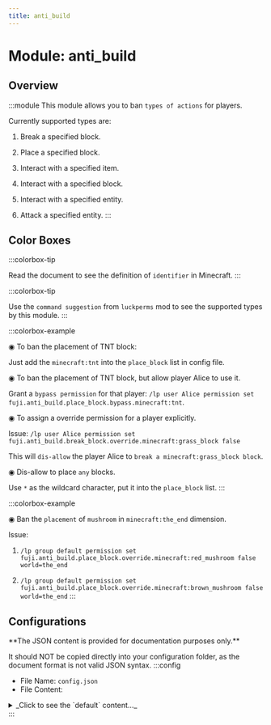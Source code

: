 ```yaml
---
title: anti_build
---
```



# Module: anti_build

## Overview
:::module
  This module allows you to ban `types of actions` for players.
  
  
  
  Currently supported types are:
  
  1. Break a specified block.
  
  2. Place a specified block.
  
  3. Interact with a specified item.
  
  4. Interact with a specified block.
  
  5. Interact with a specified entity.
  
  6. Attack a specified entity.
:::
## Color Boxes

:::colorbox-tip

  Read the document to see the definition of `identifier` in Minecraft.
:::

:::colorbox-tip

  Use the `command suggestion` from `luckperms` mod to see the supported types by this module.
:::

:::colorbox-example

  ◉ To ban the placement of TNT block:
  
  Just add the `minecraft:tnt` into the `place_block` list in config file.
  
  
  
  ◉ To ban the placement of TNT block, but allow player Alice to use it.
  
  Grant a `bypass permission` for that player: `/lp user Alice permission set fuji.anti_build.place_block.bypass.minecraft:tnt`.
  
  
  
  ◉ To assign a override permission for a player explicitly.
  
  Issue: `/lp user Alice permission set fuji.anti_build.break_block.override.minecraft:grass_block false`
  
  This will `dis-allow` the player Alice to `break a minecraft:grass_block block`.
  
  
  
  ◉ Dis-allow to place `any` blocks.
  
  Use `*` as the wildcard character, put it into the `place_block` list.
:::

:::colorbox-example

  ◉ Ban the `placement` of `mushroom` in `minecraft:the_end` dimension.
  
  Issue:
  
  1. `/lp group default permission set fuji.anti_build.place_block.override.minecraft:red_mushroom false world=the_end`
  
  2. `/lp group default permission set fuji.anti_build.place_block.override.minecraft:brown_mushroom false world=the_end`
:::

## Configurations
<Admonition type="warning" icon="" title="">
**The JSON content is provided for documentation purposes only.**

It should NOT be copied directly into your configuration folder, as the document format is not valid JSON syntax.
</Admonition>
:::config
- File Name: `config.json`
- File Content: 
<details>

<summary>_Click to see the `default` content..._</summary>

```json showLineNumbers title="config/fuji/modules/anti_build/config.json"
{
  "anti_types": {
    "break_block": {
      "enable": true,
      "id": [
        "minecraft:gold_block"
      ]
    },
    "place_block": {
      "enable": true,
      "id": [
        "minecraft:tnt"
      ]
    },
    "interact_item": {
      "enable": true,
      "id": [
        "minecraft:lava_bucket"
      ]
    },
    "interact_block": {
      "enable": true,
      "id": [
        "minecraft:lever"
      ]
    },
    "interact_entity": {
      "enable": true,
      "id": [
        "minecraft:villager"
      ]
    },
    "attack_entity": {
      "enable": true,
      "id": [
        "minecraft:villager"
      ]
    }
  }
}
```
</details>
:::
